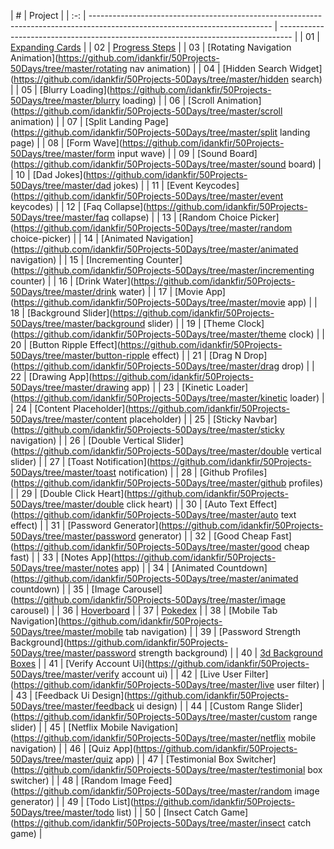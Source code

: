 
|  #  | Project                                                                                                                                                                                           |
| :-: | --------------------------------------------------------------------------------------------------------------------------- | --------------------------------------------------------------------------------- |
| 01  | [Expanding Cards](https://github.com/IdanKfir/50Projects-50Days/tree/main/Expanding%20Cards)                           |
| 02  | [Progress Steps](https://github.com/IdanKfir/50Projects-50Days/tree/main/Progress%20Steps)                             |
| 03  | [Rotating Navigation Animation](https://github.com/idankfir/50Projects-50Days/tree/master/rotating nav animation)      |
| 04  | [Hidden Search Widget](https://github.com/idankfir/50Projects-50Days/tree/master/hidden search)                        |
| 05  | [Blurry Loading](https://github.com/idankfir/50Projects-50Days/tree/master/blurry loading)                             |
| 06  | [Scroll Animation](https://github.com/idankfir/50Projects-50Days/tree/master/scroll animation)                         |
| 07  | [Split Landing Page](https://github.com/idankfir/50Projects-50Days/tree/master/split landing page)                     |
| 08  | [Form Wave](https://github.com/idankfir/50Projects-50Days/tree/master/form input wave)                                 |
| 09  | [Sound Board](https://github.com/idankfir/50Projects-50Days/tree/master/sound board)                                   |
| 10  | [Dad Jokes](https://github.com/idankfir/50Projects-50Days/tree/master/dad jokes)                                       |
| 11  | [Event Keycodes](https://github.com/idankfir/50Projects-50Days/tree/master/event keycodes)                             |
| 12  | [Faq Collapse](https://github.com/idankfir/50Projects-50Days/tree/master/faq collapse)                                 |
| 13  | [Random Choice Picker](https://github.com/idankfir/50Projects-50Days/tree/master/random choice-picker)                 |
| 14  | [Animated Navigation](https://github.com/idankfir/50Projects-50Days/tree/master/animated navigation)                   |
| 15  | [Incrementing Counter](https://github.com/idankfir/50Projects-50Days/tree/master/incrementing counter)                 |
| 16  | [Drink Water](https://github.com/idankfir/50Projects-50Days/tree/master/drink water)                                   |
| 17  | [Movie App](https://github.com/idankfir/50Projects-50Days/tree/master/movie app)                                       |
| 18  | [Background Slider](https://github.com/idankfir/50Projects-50Days/tree/master/background slider)                       |
| 19  | [Theme Clock](https://github.com/idankfir/50Projects-50Days/tree/master/theme clock)                                   |
| 20  | [Button Ripple Effect](https://github.com/idankfir/50Projects-50Days/tree/master/button-ripple effect)                 |
| 21  | [Drag N Drop](https://github.com/idankfir/50Projects-50Days/tree/master/drag drop)                                     |
| 22  | [Drawing App](https://github.com/idankfir/50Projects-50Days/tree/master/drawing app)                                   |
| 23  | [Kinetic Loader](https://github.com/idankfir/50Projects-50Days/tree/master/kinetic loader)                             |
| 24  | [Content Placeholder](https://github.com/idankfir/50Projects-50Days/tree/master/content placeholder)                   |
| 25  | [Sticky Navbar](https://github.com/idankfir/50Projects-50Days/tree/master/sticky navigation)                           |
| 26  | [Double Vertical Slider](https://github.com/idankfir/50Projects-50Days/tree/master/double vertical slider)             |
| 27  | [Toast Notification](https://github.com/idankfir/50Projects-50Days/tree/master/toast notification)                     |
| 28  | [Github Profiles](https://github.com/idankfir/50Projects-50Days/tree/master/github profiles)                           |
| 29  | [Double Click Heart](https://github.com/idankfir/50Projects-50Days/tree/master/double click heart)                     |
| 30  | [Auto Text Effect](https://github.com/idankfir/50Projects-50Days/tree/master/auto text effect)                         |
| 31  | [Password Generator](https://github.com/idankfir/50Projects-50Days/tree/master/password generator)                     |
| 32  | [Good Cheap Fast](https://github.com/idankfir/50Projects-50Days/tree/master/good cheap fast)                           |
| 33  | [Notes App](https://github.com/idankfir/50Projects-50Days/tree/master/notes app)                                       |
| 34  | [Animated Countdown](https://github.com/idankfir/50Projects-50Days/tree/master/animated countdown)                     |
| 35  | [Image Carousel](https://github.com/idankfir/50Projects-50Days/tree/master/image carousel)                             |
| 36  | [Hoverboard](https://github.com/idankfir/50Projects-50Days/tree/master/hoverboard)                                     |
| 37  | [Pokedex](https://github.com/idankfir/50Projects-50Days/tree/master/pokedex)                                           |
| 38  | [Mobile Tab Navigation](https://github.com/idankfir/50Projects-50Days/tree/master/mobile tab navigation)               |
| 39  | [Password Strength Background](https://github.com/idankfir/50Projects-50Days/tree/master/password strength background) |
| 40  | [3d Background Boxes](https://github.com/IdanKfir/50Projects-50Days/tree/main/3D%20Boxes%20Background)                   |
| 41  | [Verify Account Ui](https://github.com/idankfir/50Projects-50Days/tree/master/verify account ui)                       |
| 42  | [Live User Filter](https://github.com/idankfir/50Projects-50Days/tree/master/live user filter)                         |
| 43  | [Feedback Ui Design](https://github.com/idankfir/50Projects-50Days/tree/master/feedback ui design)                     |
| 44  | [Custom Range Slider](https://github.com/idankfir/50Projects-50Days/tree/master/custom range slider)                   |
| 45  | [Netflix Mobile Navigation](https://github.com/idankfir/50Projects-50Days/tree/master/netflix mobile navigation)       |
| 46  | [Quiz App](https://github.com/idankfir/50Projects-50Days/tree/master/quiz app)                                         |
| 47  | [Testimonial Box Switcher](https://github.com/idankfir/50Projects-50Days/tree/master/testimonial box switcher)         |
| 48  | [Random Image Feed](https://github.com/idankfir/50Projects-50Days/tree/master/random image generator)                  |
| 49  | [Todo List](https://github.com/idankfir/50Projects-50Days/tree/master/todo list)                                       |
| 50  | [Insect Catch Game](https://github.com/idankfir/50Projects-50Days/tree/master/insect catch game)                       |


